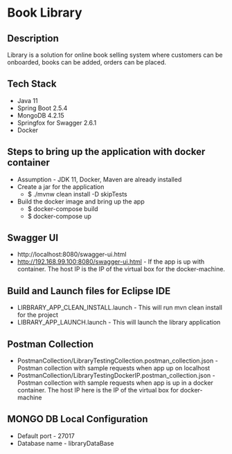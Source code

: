 # Book Library

## Description ## 
Library is a solution for online book selling system where customers can be onboarded, books can be added, orders can be placed.

## Tech Stack ##
* Java 11
* Spring Boot 2.5.4
* MongoDB 4.2.15
* Springfox for Swagger 2.6.1
* Docker

## Steps to bring up the application with docker container ##
* Assumption - JDK 11, Docker, Maven are already installed
* Create a jar for the application
    * $ ./mvnw clean install -D skipTests
* Build the docker image and bring up the app
    * $ docker-compose build
    * $ docker-compose up

## Swagger UI ##
* http://localhost:8080/swagger-ui.html
* http://192.168.99.100:8080/swagger-ui.html - If the app is up with container. The host IP is the IP of the virtual box for the docker-machine.

## Build and Launch files for Eclipse IDE ##
* LIRBRARY_APP_CLEAN_INSTALL.launch - This will run mvn clean install for the project
* LIBRARY_APP_LAUNCH.launch - This will launch the library application

## Postman Collection ##
* PostmanCollection/LibraryTestingCollection.postman_collection.json - Postman collection with sample requests when app up on localhost
* PostmanCollection/LibraryTestingDockerIP.postman_collection.json - Postman collection with sample requests when app is up in a docker container. The host IP here is the IP of the virtual box for docker-machine

## MONGO DB Local Configuration  ##
* Default port - 27017
* Database name - libraryDataBase


